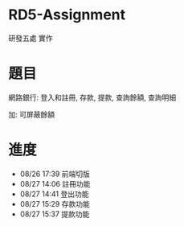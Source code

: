 # RD5-Assignment
研發五處 實作

# 題目
網路銀行: 登入和註冊, 存款, 提款, 查詢餘額, 查詢明細

加: 可屏蔽餘額

# 進度
- 08/26 17:39 前端切版
- 08/27 14:06 註冊功能
- 08/27 14:41 登出功能
- 08/27 15:29 存款功能
- 08/27 15:37 提款功能
